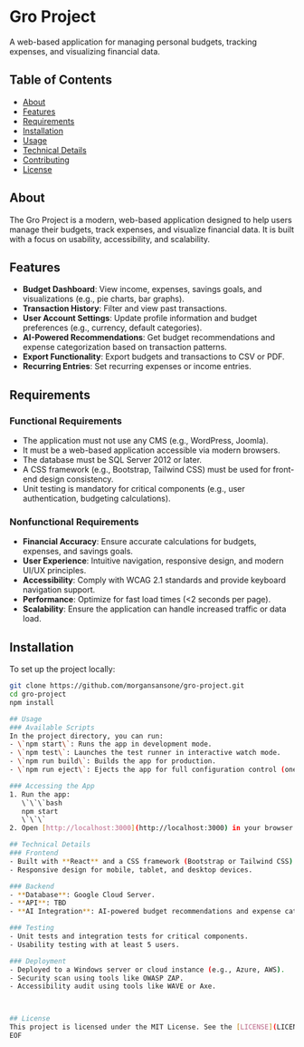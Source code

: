 # Gro Project

A web-based application for managing personal budgets, tracking expenses, and visualizing financial data.

## Table of Contents
- [About](#about)
- [Features](#features)
- [Requirements](#requirements)
- [Installation](#installation)
- [Usage](#usage)
- [Technical Details](#technical-details)
- [Contributing](#contributing)
- [License](#license)

## About
The Gro Project is a modern, web-based application designed to help users manage their budgets, track expenses, and visualize financial data. It is built with a focus on usability, accessibility, and scalability.

## Features
- **Budget Dashboard**: View income, expenses, savings goals, and visualizations (e.g., pie charts, bar graphs).
- **Transaction History**: Filter and view past transactions.
- **User Account Settings**: Update profile information and budget preferences (e.g., currency, default categories).
- **AI-Powered Recommendations**: Get budget recommendations and expense categorization based on transaction patterns.
- **Export Functionality**: Export budgets and transactions to CSV or PDF.
- **Recurring Entries**: Set recurring expenses or income entries.

## Requirements
### Functional Requirements
- The application must not use any CMS (e.g., WordPress, Joomla).
- It must be a web-based application accessible via modern browsers.
- The database must be SQL Server 2012 or later.
- A CSS framework (e.g., Bootstrap, Tailwind CSS) must be used for front-end design consistency.
- Unit testing is mandatory for critical components (e.g., user authentication, budgeting calculations).

### Nonfunctional Requirements
- **Financial Accuracy**: Ensure accurate calculations for budgets, expenses, and savings goals.
- **User Experience**: Intuitive navigation, responsive design, and modern UI/UX principles.
- **Accessibility**: Comply with WCAG 2.1 standards and provide keyboard navigation support.
- **Performance**: Optimize for fast load times (<2 seconds per page).
- **Scalability**: Ensure the application can handle increased traffic or data load.

## Installation
To set up the project locally:
```bash
git clone https://github.com/morgansansone/gro-project.git
cd gro-project
npm install

## Usage
### Available Scripts
In the project directory, you can run:
- \`npm start\`: Runs the app in development mode.
- \`npm test\`: Launches the test runner in interactive watch mode.
- \`npm run build\`: Builds the app for production.
- \`npm run eject\`: Ejects the app for full configuration control (one-way operation).

### Accessing the App
1. Run the app:
   \`\`\`bash
   npm start
   \`\`\`
2. Open [http://localhost:3000](http://localhost:3000) in your browser.

## Technical Details
### Frontend
- Built with **React** and a CSS framework (Bootstrap or Tailwind CSS).
- Responsive design for mobile, tablet, and desktop devices.

### Backend
- **Database**: Google Cloud Server.
- **API**: TBD
- **AI Integration**: AI-powered budget recommendations and expense categorization.

### Testing
- Unit tests and integration tests for critical components.
- Usability testing with at least 5 users.

### Deployment
- Deployed to a Windows server or cloud instance (e.g., Azure, AWS).
- Security scan using tools like OWASP ZAP.
- Accessibility audit using tools like WAVE or Axe.



## License
This project is licensed under the MIT License. See the [LICENSE](LICENSE) file for details.
EOF